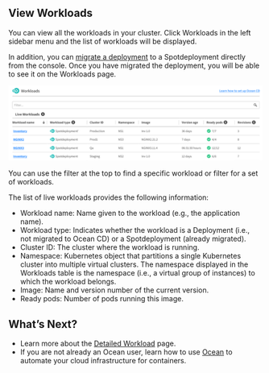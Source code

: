 <meta name="robots" content="noindex">

## View Workloads

You can view all the workloads in your cluster. Click Workloads in the left sidebar menu and the list of workloads will be displayed.

In addition, you can [migrate a deployment](ocean-cd/getting-started/?id=migrate-a-workload) to a Spotdeployment directly from the console. Once you have migrated the deployment, you will be able to see it on the Workloads page.

<img src="/ocean-cd/_media/tutorials-workloads-01.png" />

You can use the filter at the top to find a specific workload or filter for a set of workloads.

The list of live workloads provides the following information:
- Workload name: Name given to the workload (e.g., the application name).
- Workload type: Indicates whether the workload is a Deployment (i.e., not migrated to Ocean CD) or a Spotdeployment (already migrated).
- Cluster ID: The cluster where the workload is running.
- Namespace: Kubernetes object that partitions a single Kubernetes cluster into multiple virtual clusters. The namespace displayed in the Workloads table is the namespace (i.e., a virtual group of instances) to which the workload belongs.
- Image: Name and version number of the current version.
- Ready pods: Number of pods running this image.

## What’s Next?

- Learn more about the [Detailed Workload](ocean-cd/tutorials/view-workloads/details) page.
- If you are not already an Ocean user, learn how to use [Ocean](ocean/) to automate your cloud infrastructure for containers.
